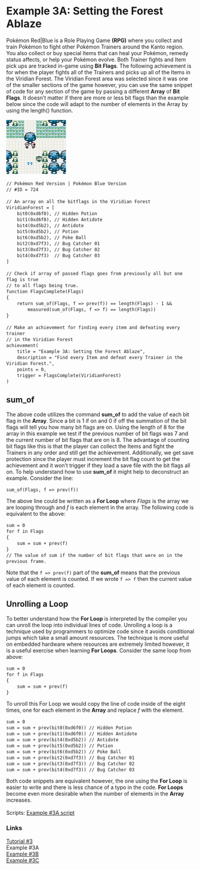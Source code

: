 # Example 3A: Setting the Forest Ablaze
Pokémon Red|Blue is a Role Playing Game **(RPG)** where you collect and train Pokémon to fight other Pokémon Trainers around the Kanto region.  You also collect or buy special Items that can heal your Pokémon, remedy status affects, or help your Pokémon evolve. Both Trainer fights and Item pick ups are tracked in-game using **Bit Flags**. The following achievement is for when the player fights all of the Trainers and picks up all of the Items in the Viridian Forest.  The Viridian Forest area was selected since it was one of the smaller sections of the game however, you can use the same snippet of code for any section of the game by passing a different **Array** of **Bit Flags**.  It doesn’t matter if there are more or less bit flags than the example below since the code will adapt to the number of elements in the Array by using the length() function.<br>  
![In the Viridian Forest](Pokemon_Viridian_Forest.png)
```
// Pokémon Red Version | Pokémon Blue Version
// #ID = 724

// An array on all the bitflags in the Viridian Forest
ViridianForest = [
    bit0(0xd6f0), // Hidden Potion
    bit1(0xd6f0), // Hidden Antidote
    bit4(0xd5b2), // Antidote
    bit5(0xd5b2), // Potion
    bit6(0xd5b2), // Poke Ball
    bit2(0xd7f3), // Bug Catcher 01
    bit3(0xd7f3), // Bug Catcher 02
    bit4(0xd7f3)  // Bug Catcher 03
]

// Check if array of passed flags goes from previously all but one flag is true
// to all flags being true.
function FlagsComplete(Flags)
{
    return sum_of(Flags, f => prev(f)) == length(Flags) - 1 &&
        measured(sum_of(Flags, f => f) == length(Flags)) 
}

// Make an achievement for finding every item and defeating every trainer 
// in the Viridian Forest
achievement(
    title = "Example 3A: Setting the Forest Ablaze", 
    description = "Find every Item and defeat every Trainer in the Viridian Forest.",
    points = 0,  
    trigger = FlagsComplete(ViridianForest) 
)
```
## sum_of
The above code utilizes the command **sum_of** to add the value of each bit flag in the **Array**.  Since a bit is 1 if on and 0 if off the summation of the bit flags will tell you how many bit flags are on.  Using the length of 8 for the array in this example we test if the previous number of bit flags was 7 and the current number of bit flags that are on is 8.  The advantage of counting bit flags like this is that the player can collect the Items and fight the Trainers in any order and still get the achievement.  Additionally, we get save protection since the player must increment the bit flag count to get the achievement and it won’t trigger if they load a save file with the bit flags all on.
To help understand how to use **sum_of** it might help to deconstruct an example. Consider the line:
```
sum_of(Flags, f => prev(f))
```
The above line could be written as a **For Loop** where _Flags_ is the array we are looping through and _f_ is each element in the array. The following code is equivalent to the above:
```
sum = 0
for f in Flags
{
    sum = sum + prev(f)
}
// The value of sum if the number of bit flags that were on in the previous frame.
```
Note that the `f => prev(f)` part of the **sum_of** means that the previous value of each element is counted.  If we wrote `f => f` then the current value of each element is counted.
## Unrolling a Loop
To better understand how the **For Loop** is interpreted by the compiler you can unroll the loop into individual lines of code. Unrolling a loop is a technique used by programmers to optimize code since it avoids conditional jumps which take a small amount resources.  The technique is more useful on embedded hardware where resources are extremely limited however, it is a useful exercise when learning **For Loops**. Consider the same loop from above:
```
sum = 0
for f in Flags
{
    sum = sum + prev(f)
}
```
To unroll this For Loop we would copy the line of code inside of the eight times, one for each element in the **Array** and replace _f_ with the element.
```
sum = 0
sum = sum + prev(bit0(0xd6f0)) // Hidden Potion
sum = sum + prev(bit1(0xd6f0)) // Hidden Antidote
sum = sum + prev(bit4(0xd5b2)) // Antidote
sum = sum + prev(bit5(0xd5b2)) // Potion
sum = sum + prev(bit6(0xd5b2)) // Poke Ball
sum = sum + prev(bit2(0xd7f3)) // Bug Catcher 01
sum = sum + prev(bit3(0xd7f3)) // Bug Catcher 02
sum = sum + prev(bit4(0xd7f3)) // Bug Catcher 03
```
Both code snippets are equivalent however, the one using the **For Loop** is easier to write and there is less chance of a typo in the code.  **For Loops** become even more desirable when the number of elements in the **Array** increases.<br>
<br>
Scripts: [Example #3A script](Example_3A_Pokemon.rascript) <br>
### Links
[Tutorial #3](readme.md) <br>
Example #3A<br>
[Example #3B](Example_3B.md) <br>
[Example #3C](Example_3C.md) <br>